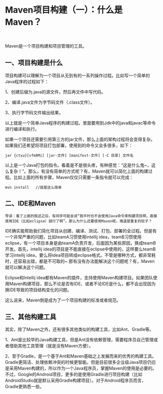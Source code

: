 # Maven项目构建（一）：什么是Maven？

​																	

Maven是一个项目构建和项目管理的工具。

## 一、项目构建是什么

项目构建可以理解为一个项目从无到有的一系列操作过程。比如写一个简单的Java程序的过程如下：

1、创建后缀为.java的源文件，然后再文件中写代码。

2、编译.java文件为字节码文件（.class文件）。

3、执行字节码文件输出结果。

以上就是一个简单Java程序的构建过程。里面要用到Jdk中的java和javac等命令进行编译和执行。

如果一个项目还需要引用第三方的jar文件，那么上面的架构过程将会变得复杂。如果我们还希望将项目打包部署，使用到的命令又会多很多，如下：

```
jar {ctxu}[vfm0Mi] [jar-文件] [manifest-文件] [-C 目录] 文件名
```

以上是一个Java打包的指令。看着是不是很头疼，有种感觉：“这是什么鬼~，这么复杂！”。那么，有没有简单的方式呢？有，Maven就可以简化上面的构建过程。比如上面的所有步骤，Maven仅仅只需要一条指令就可以完成：

```
mvn install   //就是这么简单
```



## 二、IDE和Maven

```
导读：看了上面的叙述之后，有同学可能会说“我平时也不会使用Java命令来构建项目啊，直接使用IDE（比如eclipse）就行了啊”。那么为什么还要使用Maven呢，难道是重复的轮子？
```

IDE确实能帮助我们简化项目从创建、编译、测试、打包、部署的全过程。但是有一个非常严重的问题，比如teamA习惯使用intellij idea，teamB习惯使用eclipse，有一个项目本身是由teamA负责开发，后面因为某些原因，换成teamB开发。首先，intellij idea的项目是不能直接在eclipse中使用的，这样要么teamB学习intellij idea，要么将idea项目转成eclipse格式。不管是哪种方式，都非常耗时，还容易出错，都是不可取的~    那有没有办法能解决这个问题呢？有，Maven就可以解决这个问题。

Eclipse和Intellij idea都有Maven的插件，支持使用Maven构建项目。如果团队使用Maven构建项目，那么不论是否有IDE、或者不论IDE是什么，都不会出现因为换IDE导致的项目结构变化的问题。

这么说来，Maven倒是成为了一个项目构建的标准或者规范。



## 三、其他构建工具

其实，除了Maven之外，还有很多其他类似的构建工具，比如Ant、Gradle等。

1、Ant是比较早的Java构建工具，但是Ant没有依赖管理，需要程序员自己管理或者借助其他工具管理（就是没有Maven方便）。

2、至于Gradle，是一个基于Ant和Maven基础之上发展而来的优秀的构建工具。Gradle更简洁、处理依赖冲突的时候更智能。但是目前很多企业级Java项目仍旧是采用Maven构建的，所以作为一个Java程序员，掌握Maven的使用是必要的。不过，Google的Android项目，更多的是使用Gradle进行项目构建（比如AndroidStudio就是默认采用Gradle构建项目）。对于Android程序员而言，Gradle更熟悉一些。



